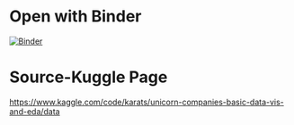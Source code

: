 # Open with Binder
[![Binder](https://mybinder.org/badge_logo.svg)](https://mybinder.org/v2/gh/YuLe33/Final-Project-df_full_premierleague1/HEAD)

# Source-Kuggle Page
https://www.kaggle.com/code/karats/unicorn-companies-basic-data-vis-and-eda/data
